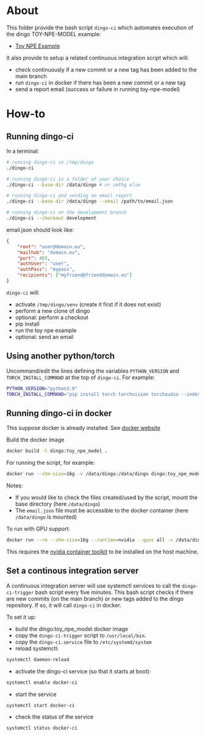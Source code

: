 # About

This folder provide the bash script `dingo-ci` which automates execution of the dingo TOY-NPE-MODEL example:

- [Toy NPE Example](https://dingo-gw.readthedocs.io/en/latest/example_toy_npe_model.html)

It also provide to setup a related continuous integration script which will:

- check continuously if a new commit or a new tag has been added to the main branch
- run `dingo-ci` in docker if there has been a new commit or a new tag
- send a report email (success or failure in running toy-npe-model)


# How-to

## Running dingo-ci

In a terminal:

```bash
# running dingo-ci in /tmp/dingo
./dingo-ci

# running dingo-ci in a folder of your choice
./dingo-ci --base-dir /data/dingo # or smthg else

# running dingo-ci and sending an email report
./dingo-ci --base-dir /data/dingo --email /path/to/email.json

# running dingo-ci on the development branch
./dingo-ci --checkout development
```

email.json should look like:

```json
{
    "root": "user@domain.eu",
    "mailhub": "domain.eu",
    "port": 465,
    "authUser": "user",
    "authPass": "mypass",
    "recipients": ["myfriend@frienddomain.eu"]
}
```

`dingo-ci` will:

- activate `/tmp/dingo/venv` (create it first if it does not exist)
- perform a new clone of dingo
- optional: perform a checkout
- pip install
- run the toy npe example
- optional: send an email

## Using another python/torch

Uncommand/edit the lines defining the variables `PYTHON_VERSION`
and `TORCH_INSTALL_COMMAND` at the top of `dingo-ci`. For example:

```bash
PYTHON_VERSION="python3.9"
TORCH_INSTALL_COMMAND="pip install torch torchvision torchaudio --index-url https://download.pytorch.org/whl/cu113 --upgrade"
```


## Running dingo-ci in docker

This suppose docker is already installed. 
See [docker website](https://docs.docker.com/engine/install/)

Build the docker image

```bash
docker build -t dingo:toy_npe_model .
```

For running the script, for example:

```bash
docker run --shm-size=16g -v /data/dingo:/data/dingo dingo:toy_npe_model --base-dir /data/dingo --email /data/dingo/email.json
``` 

Notes:

- If you would like to check the files created/used by the script, mount the base directory (here `/data/dingo`)
- The `email.json` file must be accessible to the docker container (here `/data/dingo` is mounted)

To run with GPU support:

```bash
docker run --rm --shm-size=16g --runtime=nvidia --gpus all -v /data/dingo:/data/dingo dingo:toy_npe_model --base-dir /data/dingo 
```

This requires the [nvidia container toolkit](https://docs.nvidia.com/datacenter/cloud-native/container-toolkit) to be installed on the host machine.

## Set a continous integration server

A continuous integration server will use systemctl services to call the `dingo-ci-trigger` bash script every five minutes. This bash script checks if there are new commits (on the main branch) or new tags added to the dingo repository. If so, it will call `dingo-ci` in docker. 

To set it up:

- build the dingo:toy_npe_model docker image
- copy the `dingo-ci-trigger` script to `/usr/local/bin`.
- copy the `dingo-ci.service` file to `/etc/systemd/system`
- reload systemctl:

```bash
systemctl daemon-reload
```

- activate the dingo-ci service (so that it starts at boot):

```bash
systemctl enable docker-ci
```

- start the service

```
systemctl start docker-ci
```

- check the status of the service

```
systemctl status docker-ci
```

